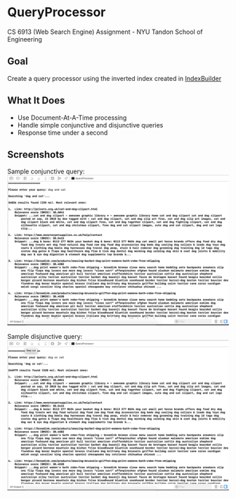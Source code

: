 # QueryProcessor

CS 6913 (Web Search Engine) Assignment - NYU Tandon School of Engineering

## Goal
Create a query processor using the inverted index created in [IndexBuilder](https://github.com/hieusydo/IndexBuilder)

## What It Does
- Use Document-At-A-Time processing
- Handle simple conjunctive and disjunctive queries
- Response time under a second

## Screenshots
Sample conjunctive query:
![conjunctive](img/dog-and-cat.png)

Sample disjunctive query:
![disjunctive](img/dog-or-cat.png)